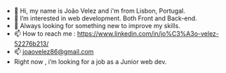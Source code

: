 - 👋 Hi, my name is João Velez and i'm from Lisbon, Portugal.
- 👀 I’m interested in web development. Both Front and Back-end.
- 🌱 Always looking for something new to improve my skills.
- 📫 How to reach me : https://www.linkedin.com/in/jo%C3%A3o-velez-52276b213/  
- 📫 joaovelez86@gmail.com 
- Right now , i’m looking for a job as a Junior web dev.

<!---
joaovelez86/joaovelez86 is a ✨ special ✨ repository because its `README.md` (this file) appears on your GitHub profile.
You can click the Preview link to take a look at your changes.
--->
